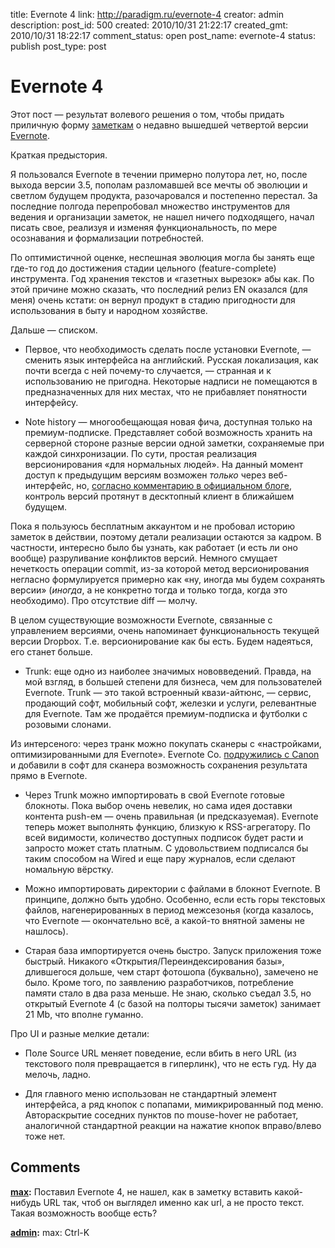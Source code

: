 title: Evernote 4
link: http://paradigm.ru/evernote-4
creator: admin
description: 
post_id: 500
created: 2010/10/31 21:22:17
created_gmt: 2010/10/31 18:22:17
comment_status: open
post_name: evernote-4
status: publish
post_type: post

# Evernote 4

Этот пост — результат волевого решения о том, чтобы придать приличную форму [заметкам](http://friendfeed.com/dreikanter/92c9dc78/evernote-4) о недавно вышедшей четвертой версии [Evernote](http://b23.ru/cpi7).

Краткая предыстория.

Я пользовался Evernote в течении примерно полутора лет, но, после выхода версии 3.5, пополам разломавшей все мечты об эволюции и светлом будущем продукта, разочаровался и постепенно перестал. За последние полгода перепробовал множество инструментов для ведения и организации заметок, не нашел ничего подходящего, начал писать свое, реализуя и изменяя функциональность, по мере осознавания и формализации потребностей.

По оптимистичной оценке, неспешная эволюция могла бы занять еще где-то год до достижения стадии цельного (feature-complete) инструмента. Год хранения текстов и «газетных вырезок» абы как. По этой причине можно сказать, что последний релиз EN оказался (для меня) очень кстати: он вернул продукт в стадию пригодности для использования в быту и народном хозяйстве.

Дальше — списком.

  * Первое, что необходимость сделать после установки Evernote, — сменить язык интерфейса на английский. Русская локализация, как почти всегда с ней почему-то случается, — странная и к использованию не пригодна. Некоторые надписи не помещаются в предназначенных для них местах, что не прибавляет понятности интерфейсу.

  * Note history — многообещающая новая фича, доступная только на премиум-подписке. Представляет собой возможность хранить на серверной стороне разные версии одной заметки, сохраняемые при каждой синхронизации. По сути, простая реализация версионирования «для нормальных людей». На данный момент доступ к предыдущим версиям возможен _только_ через веб-интерфейс, но, [согласно комментарию в официальном блоге](http://b23.ru/cp3o), контроль версий протянут в десктопный клиент в ближайшем будущем.

Пока я пользуюсь бесплатным аккаунтом и не пробовал историю заметок в действии, поэтому детали реализации остаются за кадром. В частности, интересно было бы узнать, как работает (и есть ли оно вообще) разруливание конфликтов версий. Немного смущает нечеткость операции commit, из-за которой метод версионирования негласно формулируется примерно как «ну, иногда мы будем сохранять версии» (_иногда_, а не конкретно тогда и только тогда, когда это необходимо). Про отсутствие diff — молчу.

В целом существующие возможности Evernote, связанные с управлением версиями, очень напоминает функциональность текущей версии Dropbox. Т.е. версионирование как бы есть. Будем надеяться, его станет больше.

  * Trunk: еще одно из наиболее значимых нововведений. Правда, на мой взгляд, в большей степени для бизнеса, чем для пользователей Evernote. Trunk — это такой встроенный квази-айтюнс, — сервис, продающий софт, мобильный софт, железки и услуги, релевантные для Evernote. Там же продаётся премиум-подписка и футболки с розовыми слонами.

Из интерсеного: через транк можно покупать сканеры с «настройками, оптимизированными для Evernote». Evernote Co. [подружились с Canon](http://b23.ru/cpii) и добавили в софт для сканера возможность сохранения результата прямо в Evernote.

  * Через Trunk можно импортировать в свой Evernote готовые блокноты. Пока выбор очень невелик, но сама идея доставки контента push-ем — очень правильная (и предсказуемая). Evernote теперь может выполнять функцию, близкую к RSS-агрегатору. По всей видимости, количество доступных подписок будет расти и запросто может стать платным. С удовольствием подписался бы таким способом на Wired и еще пару журналов, если сделают номальную вёрстку.

  * Можно импортировать директории с файлами в блокнот Evernote. В принципе, должно быть удобно. Особенно, если есть горы текстовых файлов, нагенерированных в период межсезонья (когда казалось, что Evernote — окончательно всё, а какой-то внятной замены не нашлось).

  * Старая база импортируется очень быстро. Запуск приложения тоже быстрый. Никакого «Открытия/Переиндексирования базы», длившегося дольше, чем старт фотошопа (буквально), замечено не было. Кроме того, по заявлению разработчиков, потребление памяти стало в два раза меньше. Не знаю, сколько съедал 3.5, но открытый Evernote 4 (с базой на полторы тысячи заметок) занимает 21 Mb, что вполне гуманно.

Про UI и разные мелкие детали:

  * Поле Source URL меняет поведение, если вбить в него URL (из текстового поля превращается в гиперлинк), что не есть гуд. Ну да мелочь, ладно.

  * Для главного меню использован не стандартный элемент интерфейса, а ряд кнопок с попапами, мимикрированный под меню. Автораскрытие соседних пунктов по mouse-hover не работает, аналогичной стандартной реакции на нажатие кнопок вправо/влево тоже нет.

## Comments

**[max](#48561 "2010/11/10 16:14:11"):** Поставил Evernote 4, не нашел, как в заметку вставить какой-нибудь URL так, чтоб он выглядел именно как url, а не просто текст. Такая возможность вообще есть?

**[admin](#48562 "2010/11/10 17:08:10"):** max: Ctrl-K

